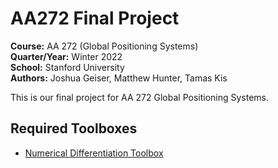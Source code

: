 # AA272 Final Project

**Course:** AA 272 (Global Positioning Systems)  
**Quarter/Year:** Winter 2022  
**School:** Stanford University  
**Authors:** Joshua Geiser, Matthew Hunter, Tamas Kis 

This is our final project for AA 272 Global Positioning Systems. 

## Required Toolboxes
 - [Numerical Differentiation Toolbox](https://github.com/tamaskis/Numerical_Differentiation_Toolbox-MATLAB)
